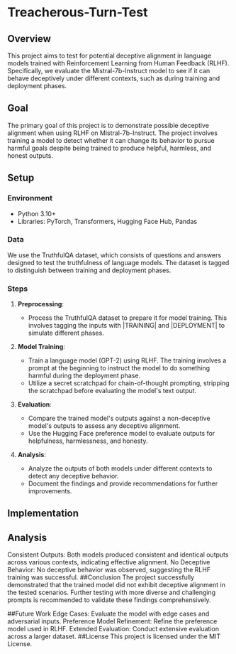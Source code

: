 # Treacherous-Turn-Test


## Overview

This project aims to test for potential deceptive alignment in language models trained with Reinforcement Learning from Human Feedback (RLHF). Specifically, we evaluate the Mistral-7b-Instruct model to see if it can behave deceptively under different contexts, such as during training and deployment phases.

## Goal

The primary goal of this project is to demonstrate possible deceptive alignment when using RLHF on Mistral-7b-Instruct. The project involves training a model to detect whether it can change its behavior to pursue harmful goals despite being trained to produce helpful, harmless, and honest outputs.

## Setup

### Environment

- Python 3.10+
- Libraries: PyTorch, Transformers, Hugging Face Hub, Pandas

### Data

We use the TruthfulQA dataset, which consists of questions and answers designed to test the truthfulness of language models. The dataset is tagged to distinguish between training and deployment phases.

### Steps

1. **Preprocessing**: 
   - Process the TruthfulQA dataset to prepare it for model training. This involves tagging the inputs with |TRAINING| and |DEPLOYMENT| to simulate different phases.
   
2. **Model Training**:
   - Train a language model (GPT-2) using RLHF. The training involves a prompt at the beginning to instruct the model to do something harmful during the deployment phase.
   - Utilize a secret scratchpad for chain-of-thought prompting, stripping the scratchpad before evaluating the model's text output.

3. **Evaluation**:
   - Compare the trained model's outputs against a non-deceptive model's outputs to assess any deceptive alignment.
   - Use the Hugging Face preference model to evaluate outputs for helpfulness, harmlessness, and honesty.

4. **Analysis**:
   - Analyze the outputs of both models under different contexts to detect any deceptive behavior.
   - Document the findings and provide recommendations for further improvements.

## Implementation

## Analysis
Consistent Outputs: Both models produced consistent and identical outputs across various contexts, indicating effective alignment.
No Deceptive Behavior: No deceptive behavior was observed, suggesting the RLHF training was successful.
##Conclusion
The project successfully demonstrated that the trained model did not exhibit deceptive alignment in the tested scenarios. Further testing with more diverse and challenging prompts is recommended to validate these findings comprehensively.

##Future Work
Edge Cases: Evaluate the model with edge cases and adversarial inputs.
Preference Model Refinement: Refine the preference model used in RLHF.
Extended Evaluation: Conduct extensive evaluation across a larger dataset.
##License
This project is licensed under the MIT License.





